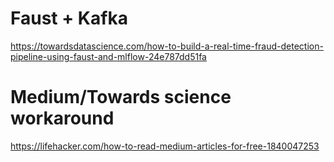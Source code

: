 # Faust + Kafka
https://towardsdatascience.com/how-to-build-a-real-time-fraud-detection-pipeline-using-faust-and-mlflow-24e787dd51fa
# Medium/Towards science workaround
https://lifehacker.com/how-to-read-medium-articles-for-free-1840047253